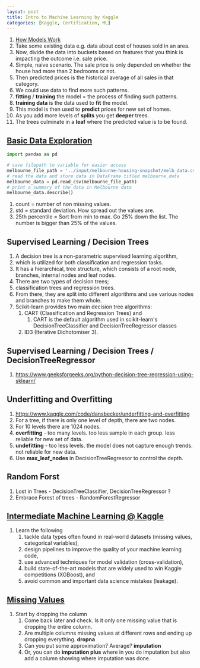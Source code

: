 ```yaml
---
layout: post
title: Intro to Machine Learning by Kaggle 
categories: [Kaggle, Certification, ML] 
---
```


1. [How Models Work](https://www.kaggle.com/code/dansbecker/how-models-work)
1. Take some existing data e.g. data about cost of houses sold in an area. 
1. Now, divide the data into buckets based on features that you think is impacting the outcome i.e. sale price. 
1. Simple, naive scenario. The sale price is only depended on whether the house had more than 2 bedrooms or not. 
1. Then predicted prices is the historical average of all sales in that category. 
1. We could use data to find more such patterns. 
1. **fitting** / **training** the model = the process of finding such patterns. 
1. **training data** is the data used to **fit** the model. 
1. This model is then used to **predict** prices for new set of homes. 
1. As you add more levels of **splits** you get **deeper** trees. 
1. The trees culminate in a **leaf** where the predicted value is to be found. 

## [Basic Data Exploration](https://www.kaggle.com/code/dansbecker/basic-data-exploration)

```python 
import pandas as pd

# save filepath to variable for easier access
melbourne_file_path = '../input/melbourne-housing-snapshot/melb_data.csv'
# read the data and store data in DataFrame titled melbourne_data
melbourne_data = pd.read_csv(melbourne_file_path) 
# print a summary of the data in Melbourne data
melbourne_data.describe()

```

1. count = number of non missing values. 
1. std = standard deviation. How spread out the values are. 
1. 25th percentile = Sort from min to max. Go 25% down the list. The number is bigger than 25% of the values. 

## Supervised Learning / Decision Trees 

1. A decision tree is a non-parametric supervised learning algorithm, 
1. which is utilized for both classification and regression tasks. 
1. It has a hierarchical, tree structure, which consists of a root node, branches, internal nodes and leaf nodes.
1. There are two types of decision trees; 
1. classification trees and regression trees. 
1. From there, they are split into different algorithms and use various nodes and branches to make them whole.
1. Scikit-learn provides two main decision tree algorithms: 
    1. CART (Classification and Regression Trees) and 
        1. CART is the default algorithm used in scikit-learn's DecisionTreeClassifier and DecisionTreeRegressor classes
    1. ID3 (Iterative Dichotomiser 3). 

## Supervised Learning / Decision Trees / DecisionTreeRegressor

1. https://www.geeksforgeeks.org/python-decision-tree-regression-using-sklearn/

## Underfitting and Overfitting 

1. https://www.kaggle.com/code/dansbecker/underfitting-and-overfitting
1. For a tree, if there is only one level of depth, there are two nodes. 
1. For 10 levels there are 1024 nodes. 
1. **overfitting** - too many levels. too less sample in each group. less reliable for new set of data. 
1. **undefitting** - too less levels. the model does not capture enough trends. not reliable for new data. 
1. Use **max_leaf_nodes** in DecisionTreeRegressor to control the depth. 

## Random Forst

1. Lost in Trees - DecisionTreeClassifier, DecisionTreeRegressor ? 
1. Embrace Forest of trees - RandomForestRegressor

## [Intermediate Machine Learning @ Kaggle](https://www.kaggle.com/code/alexisbcook/introduction)

1. Learn the following 
    1. tackle data types often found in real-world datasets (missing values, categorical variables),
    1. design pipelines to improve the quality of your machine learning code,
    1. use advanced techniques for model validation (cross-validation),
    1. build state-of-the-art models that are widely used to win Kaggle competitions (XGBoost), and
    1. avoid common and important data science mistakes (leakage).

## [Missing Values](https://www.kaggle.com/code/alexisbcook/missing-values)

1. Start by dropping the column 
    1. Come back later and check. Is it only one missing value that is dropping the entire column. 
    1. Are multiple columns missing values at different rows and ending up dropping everything. **dropna**
    1. Can you put some approximation? Average? **imputation**
    1. Or, you can do **imputation plus** where in you do imputation but also add a column showing where imputation was done. 

    
